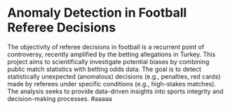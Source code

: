 # Anomaly Detection in Football Referee Decisions
The objectivity of referee decisions in football is a recurrent point of controversy, recently amplified by the betting allegations in Turkey. This project aims to scientifically investigate potential biases by combining public match statistics with betting odds data. The goal is to detect statistically unexpected (anomalous) decisions (e.g., penalties, red cards) made by referees under specific conditions (e.g., high-stakes matches). The analysis seeks to provide data-driven insights into sports integrity and decision-making processes.
#aaaaa
